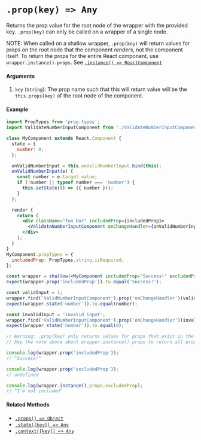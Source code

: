 # `.prop(key) => Any`

Returns the prop value for the root node of the wrapper with the provided key.
`.prop(key)` can only be called on a wrapper of a single node.

NOTE: When called on a shallow wrapper, `.prop(key)` will return values for
props on the root node that the component *renders*, not the component itself.
To return the props for the entire React component, use `wrapper.instance().props`.
See [`.instance() => ReactComponent`](instance.md)

#### Arguments

1. `key` (`String`): The prop name such that this will return value will be the `this.props[key]`
of the root node of the component.



#### Example


```jsx
import PropTypes from 'prop-types';
import ValidateNumberInputComponent from './ValidateNumberInputComponent';

class MyComponent extends React.Component {
  state = {
    number: 0;
  };

  onValidNumberInput = this.onValidNumberInput.bind(this);
  onValidNumberInput(e) {
    const number = e.target.value;
    if (!number || typeof number === 'number') {
      this.setState(() => ({ number }));
    }
  };

  render {
    return (
      <div className="foo bar" includedProp={includedProp}>
        <ValidateNumberInputComponent onChangeHandler={onValidNumberInput} />
      </div>
    );
  }
}
MyComponent.propTypes = {
  includedProp: PropTypes.string.isRequired,
};

const wrapper = shallow(<MyComponent includedProp="Success!" excludedProp="I'm not included" />);
expect(wrapper.prop('includedProp')).to.equal('Success!');

const validInput = 1;
wrapper.find('ValidNumberInputComponent').prop('onChangeHandler')(validInput);
expect(wrapper.state('number')).to.equal(number);

const invalidInput = 'invalid input';
wrapper.find('ValidNumberInputComponent').prop('onChangeHandler')(invalidInput);
expect(wrapper.state('number')).to.equal(0);

// Warning: .prop(key) only returns values for props that exist in the root node.
// See the note above about wrapper.instance().props to return all props in the React component.

console.log(wrapper.prop('includedProp'));
// "Success!"

console.log(wrapper.prop('excludedProp'));
// undefined

console.log(wrapper.instance().props.excludedProp);
// "I'm not included"
```


#### Related Methods

- [`.props() => Object`](props.md)
- [`.state([key]) => Any`](state.md)
- [`.context([key]) => Any`](context.md)
